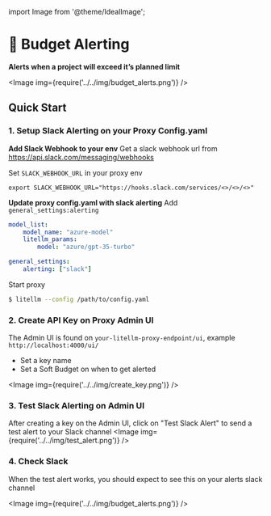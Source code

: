 import Image from '@theme/IdealImage';

# 🚨 Budget Alerting

**Alerts when a project will exceed it’s planned limit**

<Image img={require('../../img/budget_alerts.png')} />

## Quick Start

### 1. Setup Slack Alerting on your Proxy Config.yaml 

**Add Slack Webhook to your env**
Get a slack webhook url from https://api.slack.com/messaging/webhooks


Set `SLACK_WEBHOOK_URL` in your proxy env

```shell
export SLACK_WEBHOOK_URL="https://hooks.slack.com/services/<>/<>/<>"
```

**Update proxy config.yaml with slack alerting**
Add `general_settings:alerting`
```yaml
model_list: 
    model_name: "azure-model"
    litellm_params:
        model: "azure/gpt-35-turbo"

general_settings: 
    alerting: ["slack"]
```



Start proxy
```bash
$ litellm --config /path/to/config.yaml
```


### 2. Create API Key on Proxy Admin UI
The Admin UI is found on `your-litellm-proxy-endpoint/ui`, example `http://localhost:4000/ui/` 

- Set a key name 
- Set a Soft Budget on when to get alerted 

<Image img={require('../../img/create_key.png')} />


### 3. Test Slack Alerting on Admin UI
After creating a key on the Admin UI, click on "Test Slack Alert" to send a test alert to your Slack channel
<Image img={require('../../img/test_alert.png')} />

### 4. Check Slack 

When the test alert works, you should expect to see this on your alerts slack channel 

<Image img={require('../../img/budget_alerts.png')} />
